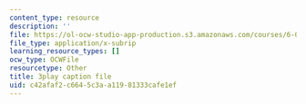 ```yaml
---
content_type: resource
description: ''
file: https://ol-ocw-studio-app-production.s3.amazonaws.com/courses/6-0001-introduction-to-computer-science-and-programming-in-python-fall-2016/c42afaf2c6645c3aa11981333cafe1ef_EFCdr_43qmU.srt
file_type: application/x-subrip
learning_resource_types: []
ocw_type: OCWFile
resourcetype: Other
title: 3play caption file
uid: c42afaf2-c664-5c3a-a119-81333cafe1ef
---
```

